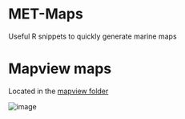 # MET-Maps
Useful R snippets to quickly generate marine maps

# Mapview maps

Located in the [mapview folder](mapview/)

![image](https://github.com/docgovtnz/met-maps/assets/3124220/1ec1054d-dee4-4d01-acd7-e52d3a6ea645)
